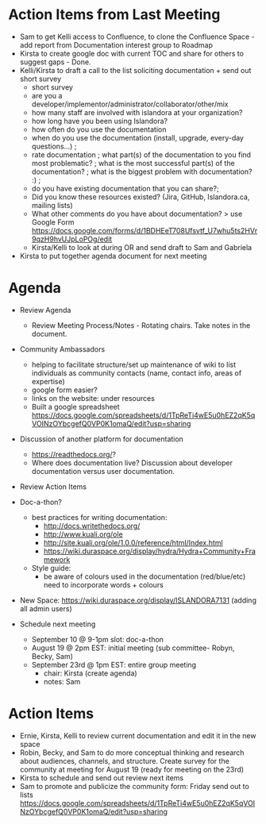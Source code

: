 # Action Items from Last Meeting

* Sam to get Kelli access to Confluence, to clone the Confluence Space - add report from Documentation interest group to Roadmap
* Kirsta to create google doc with current TOC and share for others to suggest gaps - Done.
* Kelli/Kirsta to draft a call to the list soliciting documentation + send out short survey 
   * short survey 
   * are you a developer/implementor/administrator/collaborator/other/mix
   * how many staff are involved with islandora at your organization? 
   * how long have you been using Islandora?
   * how often do you use the documentation 
   * when do you use the documentation (install, upgrade, every-day questions…) ; 
   * rate documentation ; what part(s) of the documentation to you find most problematic? ; what is the most successful part(s) of the documentation? ; what is the biggest problem with documentation? :) ; 
   * do you have existing documentation that you can share?; 
   * Did you know these resources existed? (Jira, GitHub, Islandora.ca, mailing lists)
   * What other comments do you have about documentation? > use Google Form https://docs.google.com/forms/d/1BDHEeT708Ufsvtf_U7whu5ts2HVr9qzH9hvUJpLoPOg/edit
   * Kirsta/Kelli to look at during OR and send draft to Sam and Gabriela
* Kirsta to put together agenda document for next meeting

# Agenda

* Review Agenda 
   * Review Meeting Process/Notes - Rotating chairs. Take notes in the document. 
* Community Ambassadors
   * helping to facilitate structure/set up maintenance of wiki to list individuals as community contacts (name, contact info, areas of expertise)
   * google form easier?
   * links on the website: under resources
   * Built a google spreadsheet  https://docs.google.com/spreadsheets/d/1TpReTi4wE5u0hEZ2qK5qVOINzOYbcgefQ0VP0K1omaQ/edit?usp=sharing

* Discussion of another platform for documentation
   * https://readthedocs.org/?
   * Where does documentation live? Discussion about developer documentation versus user documentation. 
* Review Action Items
* Doc-a-thon?
   * best practices for writing documentation: 
      * http://docs.writethedocs.org/
      * http://www.kuali.org/ole
      * http://site.kuali.org/ole/1.0.0/reference/html/Index.html
      * https://wiki.duraspace.org/display/hydra/Hydra+Community+Framework 
   * Style guide:
      * be aware of colours used in the documentation (red/blue/etc) need to incorporate words + colours
* New Space: https://wiki.duraspace.org/display/ISLANDORA7131 (adding all admin users)
* Schedule next meeting
   * September 10 @ 9-1pm slot: doc-a-thon
   * August 19 @ 2pm EST: initial meeting (sub committee- Robyn, Becky, Sam)
   * September 23rd @ 1pm EST: entire group meeting 
      * chair: Kirsta (create agenda)
      * notes: Sam

# Action Items

* Ernie, Kirsta, Kelli to review current documentation and edit it in the new space
* Robin, Becky, and Sam to do more conceptual thinking and research about audiences, channels, and structure. Create survey for the community at meeting for August 19 (ready for meeting on the 23rd)
* Kirsta to schedule and send out review next items
* Sam to promote and publicize the community form: Friday send out to lists https://docs.google.com/spreadsheets/d/1TpReTi4wE5u0hEZ2qK5qVOINzOYbcgefQ0VP0K1omaQ/edit?usp=sharing

 

 
